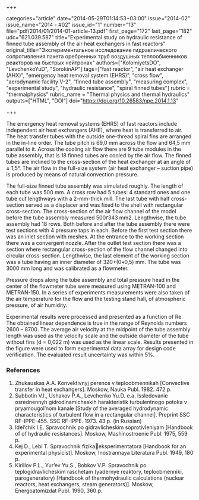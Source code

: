 +++

categories="article"
date="2014-05-29T01:14:53+03:00"
issue="2014-02"
issue_name="2014 - #02"
issue_id="1"
number="13"
file="pdf/2014/01/2014-01-article-13.pdf"
first_page="172"
last_page="182"
udc="621.039.587"
title="Experimental study on hydraulic resistance of finned tube assembly of the air heat exchangers in fast reactors"
original_title="Экспериментальное исследование гидравлического сопротивления пакета оребренных труб воздушных теплообменников реакторов на быстрых нейтронах"
authors=["KolomiyetsDО", "LevchenkoYuD", "SorokinАP"]
tags=["fast reactor", "air heat exchanger (AHX)", "emergency heat removal system (EHRS)", "cross flow", "aerodynamic facility V-2", "finned tube assembly", "measuring complex", "experimental study", "hydraulic resistance", "spiral finned tubes"]
rubric = "thermalphysics"
rubric_name = "Thermal physics and thermal hydraulics"
outputs=["HTML", "DOI"]
doi="https://doi.org/10.26583/npe.2014.1.13"

+++

The emergency heat removal systems (EHRS) of fast reactors include independent air heat exchangers (AHE), where heat is transferred to air. The heat transfer tubes with the outside one-thread spiral fins are arranged in the in-line order. The tube pitch is 69,0 mm across the flow and 64,5 mm parallel to it. Across the cooling air flow there are 9 tube modules in the tube assembly, that is 18 finned tubes are cooled by the air flow. The finned tubes are inclined to the cross-section of the heat exchanger at an angle of ± 1,5°. The air flow in the full-size system (air heat exchanger – suction pipe) is produced by means of natural convection pressure.

The full-size finned tube assembly was simulated roughly. The length of each tube was 500 mm. A cross row had 5 tubes: 4 standard ones and one tube cut lengthways with a 2-mm-thick mill. The last tube with half cross-section served as a displacer and was fixed to the shell with rectangular cross-section. The cross-section of the air flow channel of the model before the tube assembly measured 500ґ343 mm2. Lengthwise, the tube assembly had 18 rows. Both before and after the tube assembly there were test sections with 4 pressure taps in each. Before the first test section there was an inlet section with meshes. At the entrance to the working section there was a convergent nozzle. After the outlet test section there was a section where rectangular cross-section of the flow channel changed into circular cross-section. Lengthwise, the last element of the working section was a tube having an inner diameter of 320+(0ч0,5) mm. The tube was 3000 mm long and was calibrated as a flowmeter.

Pressure drops along the tube assembly and total pressure head in the center of the flowmeter tube were measured using МЕТRАN-100 and МЕТRАN-150. In a series of experiments measurements were also taken of the air temperature for the flow and the testing stand hall, of atmospheric pressure, of air humidity.

Experimental results were processed and presented as a function of Re. The obtained linear dependence is true in the range of Reynolds numbers 2600 – 8700. The average air velocity at the midpoint of the tube assembly length was used as the velocity scale and the outside diameter of the tube without fins (d = 0,022 m) was used as the linear scale. Results presented in the figure were used to form experimental data array for design code verification. The evaluated result uncertainty was within 5%.

### References

1. Zhukauskas A.A. Konvektivnyj perenos v teploobmennikah [Convective transfer in heat exchangers]. Moskow, Nauka Publ. 1982. 472 p.
2. Subbotin V.I., Ushakov P.A., Levchenko Yu.D. e.a. Issledovanie osrednennyh gidrodinamicheskih harakteristik turbulentnogo potoka v pryamougol’nom kanale [Study of the averaged hydrodynamic characteristics of turbulent flow in a rectangular channel]. Preprint SSC RF-IPPE-455. SSC RF-IPPE. 1973. 43 p. (in Russian)
3. Idel’chik I.E. Spravochnik po gidravlicheskim soprotivleniyam [Handbook of of hydraulic resistances]. Moskow, Mashinostroenie Publ. 1975, 559 p.
4. Kej D., Lebi T. Spravochnik fizikaeksperimentatora [Handbook for an experimental physicist]. Moskow, Inostrannaya Literatura Publ. 1949, 180 p.
5. Kirillov P.L., Yur’ev Yu.S., Bobkov V.P. Spravochnik po teplogidravlicheskim raschetam (yadernye reaktory, teploobmenniki, parogeneratory) [Handbook of thermohydraulic calculations (nuclear reactors, heat exchangers, steam generators)]. Moskow, Energoatomizdat Publ. 1990, 360 p.